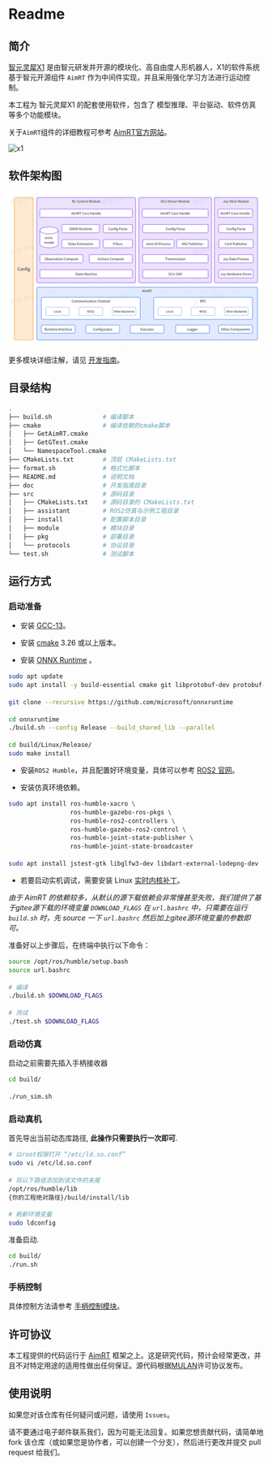 # Readme

## 简介

[智元灵犀X1](https://www.zhiyuan-robot.com/qzproduct/169.html) 是由智元研发并开源的模块化、高自由度人形机器人，X1的软件系统基于智元开源组件 `AimRT` 作为中间件实现，并且采用强化学习方法进行运动控制。

本工程为 智元灵犀X1 的配套使用软件，包含了 模型推理、平台驱动、软件仿真 等多个功能模块。

关于`AimRT`组件的详细教程可参考 [AimRT官方网站](https://aimrt.org/)。

![x1](doc/x1.jpg)

## 软件架构图

![sw_arch](doc/sw_arch.png)

更多模块详细注解，请见 [开发指南](doc/tutorials.zh_CN.md)。

## 目录结构

```bash
.
├── build.sh              # 编译脚本
├── cmake                 # 编译依赖的cmake脚本
│   ├── GetAimRT.cmake
│   ├── GetGTest.cmake
│   └── NamespaceTool.cmake
├── CMakeLists.txt        # 顶层 CMakeLists.txt
├── format.sh             # 格式化脚本
├── README.md             # 说明文档
├── doc                   # 开发指南目录
├── src                   # 源码目录
│   ├── CMakeLists.txt    # 源码目录的 CMakeLists.txt
│   ├── assistant         # ROS2仿真与示例工程目录
│   ├── install           # 配置脚本目录
│   ├── module            # 模块目录
│   ├── pkg               # 部署目录
│   └── protocols         # 协议目录
└── test.sh               # 测试脚本
```

## 运行方式

### 启动准备

- 安装 [GCC-13](https://www.gnu.org/software/gcc/gcc-13/)。

- 安装 [cmake](https://cmake.org/download/) 3.26 或以上版本。

- 安装 [ONNX Runtime](https://github.com/microsoft/onnxruntime) 。

```bash
sudo apt update
sudo apt install -y build-essential cmake git libprotobuf-dev protobuf-compiler

git clone --recursive https://github.com/microsoft/onnxruntime

cd onnxruntime
./build.sh --config Release --build_shared_lib --parallel

cd build/Linux/Release/
sudo make install
```

- 安装`ROS2 Humble`，并且配置好环境变量，具体可以参考 [ROS2 官网](https://docs.ros.org/en/humble/Installation/Ubuntu-Install-Debians.html)。

- 安装仿真环境依赖。

```bash
sudo apt install ros-humble-xacro \
                 ros-humble-gazebo-ros-pkgs \
                 ros-humble-ros2-controllers \
                 ros-humble-gazebo-ros2-control \
                 ros-humble-joint-state-publisher \
                 ros-humble-joint-state-broadcaster

sudo apt install jstest-gtk libglfw3-dev libdart-external-lodepng-dev
```

- 若要启动实机调试，需要安装 Linux [实时内核补丁](https://wiki.linuxfoundation.org/realtime/start)。

*由于 AimRT 的依赖较多，从默认的源下载依赖会非常慢甚至失败，我们提供了基于gitee源下载的环境变量 `DOWNLOAD_FLAGS` 在 `url.bashrc` 中，只需要在运行 `build.sh` 时，先 source 一下 `url.bashrc` 然后加上gitee源环境变量的参数即可。*

准备好以上步骤后，在终端中执行以下命令：

```bash
source /opt/ros/humble/setup.bash
source url.bashrc

# 编译
./build.sh $DOWNLOAD_FLAGS

# 测试
./test.sh $DOWNLOAD_FLAGS
```

### 启动仿真

启动之前需要先插入手柄接收器

```bash
cd build/

./run_sim.sh
```

### 启动真机

首先导出当前动态库路径, **此操作只需要执行一次即可**.

```bash
# 以root权限打开 “/etc/ld.so.conf”
sudo vi /etc/ld.so.conf

# 将以下路径添加到该文件的末尾
/opt/ros/humble/lib
{你的工程绝对路径}/build/install/lib

# 刷新环境变量
sudo ldconfig
```

准备启动.

```bash
cd build/
./run.sh
```

### 手柄控制

具体控制方法请参考 [手柄控制模块](doc/joy_stick_module/joy_stick_module.zh_CN.md)。

## 许可协议

本工程提供的代码运行于 [AimRT](https://aimrt.org/) 框架之上。这是研究代码，预计会经常更改，并且不对特定用途的适用性做出任何保证。源代码根据[MULAN](https://spdx.org/licenses/MulanPSL-2.0.html)许可协议发布。

## 使用说明

如果您对该仓库有任何疑问或问题，请使用 `Issues`。

请不要通过电子邮件联系我们，因为可能无法回复。如果您想贡献代码，请简单地 fork 该仓库（或如果您是协作者，可以创建一个分支），然后进行更改并提交 pull request 给我们。
